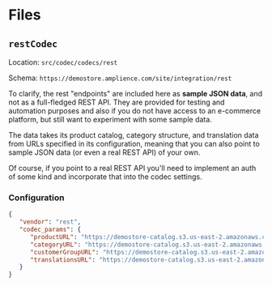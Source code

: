 # Files

## `restCodec`

Location: `src/codec/codecs/rest`

Schema: `https://demostore.amplience.com/site/integration/rest`

To clarify, the rest "endpoints" are included here as **sample JSON data**, and not as a full-fledged REST API. They are provided for testing and automation purposes and also if you do not have access to an e-commerce platform, but still want to experiment with some sample data.

The data takes its product catalog, category structure, and translation data from URLs specified in its configuration, meaning that you can also point to sample JSON data (or even a real REST API) of your own.

Of course, if you point to a real REST API you'll need to implement an auth of some kind and incorporate that into the codec settings.

### Configuration

```json
{
   "vendor": "rest",
   "codec_params": {
      "productURL": "https://demostore-catalog.s3.us-east-2.amazonaws.com/products.json",
      "categoryURL": "https://demostore-catalog.s3.us-east-2.amazonaws.com/categories.json",
      "customerGroupURL": "https://demostore-catalog.s3.us-east-2.amazonaws.com/customerGroups.json",
      "translationsURL": "https://demostore-catalog.s3.us-east-2.amazonaws.com/translations.json"
   }
}
```
